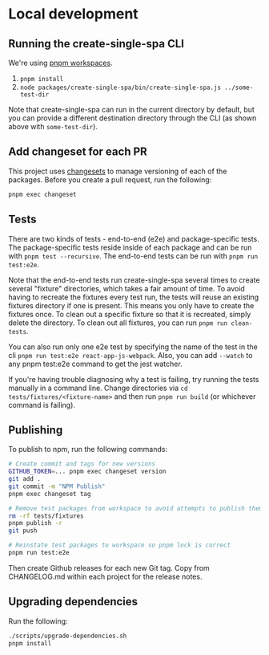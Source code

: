 # Local development

## Running the create-single-spa CLI

We're using [pnpm workspaces](https://pnpm.js.org/en/workspaces).

1. `pnpm install`
2. `node packages/create-single-spa/bin/create-single-spa.js ../some-test-dir`

Note that create-single-spa can run in the current directory by default, but you can provide a different destination directory through the CLI (as shown above with `some-test-dir`).

## Add changeset for each PR

This project uses [changesets](https://github.com/atlassian/changesets) to manage versioning of each of the packages. Before you create a pull request, run the following:

```sh
pnpm exec changeset
```

## Tests

There are two kinds of tests - end-to-end (e2e) and package-specific tests. The package-specific tests reside inside of each package and can be run with `pnpm test --recursive`. The end-to-end tests can be run with `pnpm run test:e2e`.

Note that the end-to-end tests run create-single-spa several times to create several "fixture" directories, which takes a fair amount of time. To avoid having to recreate the fixtures every test run, the tests will reuse an existing fixtures directory if one is present. This means you only have to create the fixtures once. To clean out a specific fixture so that it is recreated, simply delete the directory. To clean out all fixtures, you can run `pnpm run clean-tests`.

You can also run only one e2e test by specifying the name of the test in the cli `pnpm run test:e2e react-app-js-webpack`. Also, you can add `--watch` to any pnpm test:e2e command to get the jest watcher.

If you're having trouble diagnosing why a test is failing, try running the tests manually in a command line. Change directories via `cd tests/fixtures/<fixture-name>` and then run `pnpm run build` (or whichever command is failing).

## Publishing

To publish to npm, run the following commands:

```sh
# Create commit and tags for new versions
GITHUB_TOKEN=... pnpm exec changeset version
git add .
git commit -m "NPM Publish"
pnpm exec changeset tag

# Remove test packages from workspace to avoid attempts to publish them
rm -rf tests/fixtures
pnpm publish -r
git push

# Reinstate test packages to workspace so pnpm lock is correct
pnpm run test:e2e
```

Then create Github releases for each new Git tag. Copy from CHANGELOG.md within each project for the release notes.

## Upgrading dependencies

Run the following:

```sh
./scripts/upgrade-dependencies.sh
pnpm install
```
